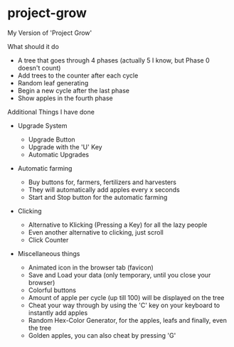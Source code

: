 # project-grow
My Version of 'Project Grow'

What should it do
- A tree that goes through 4 phases (actually 5 I know, but Phase 0 doesn't count)
- Add trees to the counter after each cycle
- Random leaf generating
- Begin a new cycle after the last phase
- Show apples in the fourth phase


Additional Things I have done

- Upgrade System
  - Upgrade Button
  - Upgrade with the 'U' Key
  - Automatic Upgrades

- Automatic farming
  - Buy buttons for, farmers, fertilizers and harvesters
  - They will automatically add apples every x seconds
  - Start and Stop button for the automatic farming

- Clicking
  - Alternative to Klicking (Pressing a Key) for all the lazy people
  - Even another alternative to clicking, just scroll
  - Click Counter

- Miscellaneous things
  - Animated icon in the browser tab (favicon)
  - Save and Load your data (only temporary, until you close your browser)
  - Colorful buttons
  - Amount of apple per cycle (up till 100) will be displayed on the tree
  - Cheat your way through by using the 'C' key on your keyboard to instantly add apples
  - Random Hex-Color Generator, for the apples, leafs and finally, even the tree
  - Golden apples, you can also cheat by pressing 'G'
